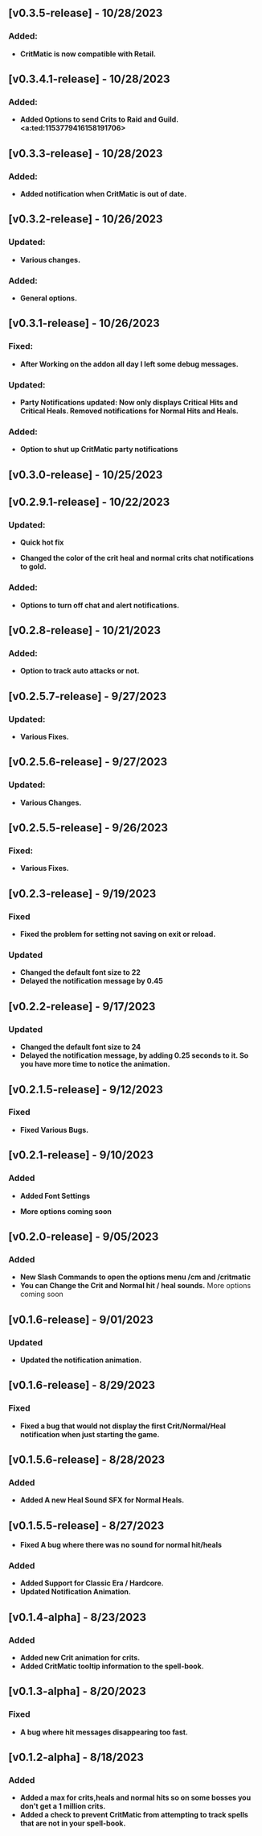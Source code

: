 ## [v0.3.5-release] - 10/28/2023

### Added:

- **CritMatic is now compatible with Retail.**


## [v0.3.4.1-release] - 10/28/2023

### Added:

- **Added Options to send Crits to Raid and Guild. <a:ted:1153779416158191706>**


## [v0.3.3-release] - 10/28/2023

### Added:

- **Added notification when CritMatic is out of date.**


## [v0.3.2-release] - 10/26/2023

### Updated:

- **Various changes.**

### Added:

- **General options.**


## [v0.3.1-release] - 10/26/2023

### Fixed:

- **After Working on the addon all day I left some debug messages.**

### Updated:

- **Party Notifications updated: Now only displays Critical Hits and Critical Heals. Removed notifications for Normal Hits and Heals.**

### Added:

- **Option to shut up CritMatic party notifications**


## [v0.3.0-release] - 10/25/2023


## [v0.2.9.1-release] - 10/22/2023

### Updated:

- **Quick hot fix**

- **Changed the color of the crit heal and normal crits chat notifications to gold.**

### Added:

- **Options to turn off chat and alert notifications.**


## [v0.2.8-release] - 10/21/2023

### Added:

- **Option to track auto attacks or not.**  


## [v0.2.5.7-release] - 9/27/2023

### Updated:

- **Various Fixes.** 


## [v0.2.5.6-release] - 9/27/2023

### Updated:

- **Various Changes.**  


## [v0.2.5.5-release] - 9/26/2023

### Fixed:

- **Various Fixes.** 


## [v0.2.3-release] - 9/19/2023

### Fixed

- **Fixed the problem for setting not saving on exit or reload.**

### Updated

- **Changed the default font size to 22**
- **Delayed the notification message by 0.45**

## [v0.2.2-release] - 9/17/2023

### Updated

- **Changed the default font size to 24**
- **Delayed the notification message, by adding 0.25 seconds to it. So you have more time to notice the animation.**

## [v0.2.1.5-release] - 9/12/2023

### Fixed

- **Fixed Various Bugs.**

## [v0.2.1-release] - 9/10/2023

### Added

- **Added Font Settings**

- **More options coming soon**

## [v0.2.0-release] - 9/05/2023

### Added

- **New Slash Commands to open the options menu /cm and /critmatic**
- **You can Change the Crit and Normal hit / heal sounds.**
  More options coming soon

## [v0.1.6-release] - 9/01/2023

### Updated

- **Updated the notification animation.**

## [v0.1.6-release] - 8/29/2023

### Fixed

- **Fixed a bug that would not display the first Crit/Normal/Heal notification when just starting the game.**

## [v0.1.5.6-release] - 8/28/2023

### Added

- **Added A new Heal Sound SFX for Normal Heals.**

## [v0.1.5.5-release] - 8/27/2023

- **Fixed A bug where there was no sound for normal hit/heals**

### Added

- **Added Support for Classic Era / Hardcore.**
- **Updated Notification Animation.**

## [v0.1.4-alpha] - 8/23/2023

### Added

- **Added new Crit animation for crits.**
- **Added CritMatic tooltip information to the spell-book.**

## [v0.1.3-alpha] - 8/20/2023

### Fixed

- **A bug where hit messages disappearing too fast.**

## [v0.1.2-alpha] - 8/18/2023

### Added

- **Added a max for crits,heals and normal hits so on some bosses you don't get a 1 million crits.**
- **Added a check to prevent CritMatic from attempting to track spells that are not in your spell-book.**

